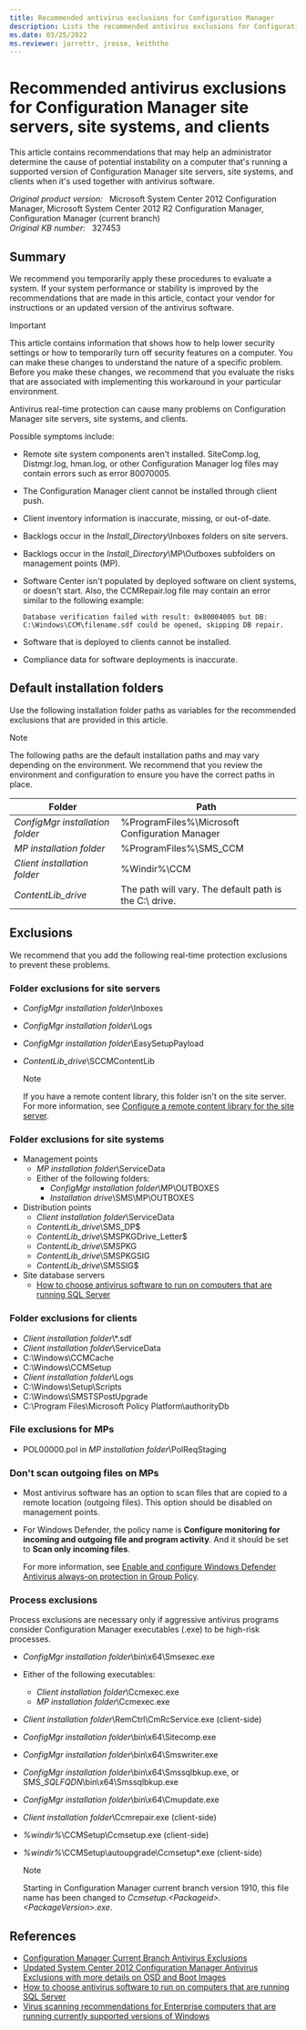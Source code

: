 ```yaml
---
title: Recommended antivirus exclusions for Configuration Manager
description: Lists the recommended antivirus exclusions for Configuration Manager site servers, site systems, and clients.
ms.date: 03/25/2022
ms.reviewer: jarrettr, jrosse, keiththo
---
```

# Recommended antivirus exclusions for Configuration Manager site servers, site systems, and clients

This article contains recommendations that may help an administrator determine the cause of potential instability on a computer that's running a supported version of Configuration Manager site servers, site systems, and clients when it's used together with antivirus software.

_Original product version:_ &nbsp; Microsoft System Center 2012 Configuration Manager, Microsoft System Center 2012 R2 Configuration Manager, Configuration Manager (current branch)  
_Original KB number:_ &nbsp; 327453

## Summary

We recommend you temporarily apply these procedures to evaluate a system. If your system performance or stability is improved by the recommendations that are made in this article, contact your vendor for instructions or an updated version of the antivirus software.

> [!IMPORTANT]
> This article contains information that shows how to help lower security settings or how to temporarily turn off security features on a computer. You can make these changes to understand the nature of a specific problem. Before you make these changes, we recommend that you evaluate the risks that are associated with implementing this workaround in your particular environment.

Antivirus real-time protection can cause many problems on Configuration Manager site servers, site systems, and clients.

Possible symptoms include:

- Remote site system components aren't installed. SiteComp.log, Distmgr.log, hman.log, or other Configuration Manager log files may contain errors such as error 80070005.
- The Configuration Manager client cannot be installed through client push.
- Client inventory information is inaccurate, missing, or out-of-date.
- Backlogs occur in the *Install_Directory*\Inboxes folders on site servers.
- Backlogs occur in the *Install_Directory*\MP\Outboxes subfolders on management points (MP).
- Software Center isn't populated by deployed software on client systems, or doesn't start. Also, the CCMRepair.log file may contain an error similar to the following example:

  ```output
  Database verification failed with result: 0x80004005 but DB: C:\Windows\CCM\filename.sdf could be opened, skipping DB repair.
  ```

- Software that is deployed to clients cannot be installed.
- Compliance data for software deployments is inaccurate.

## Default installation folders

Use the following installation folder paths as variables for the recommended exclusions that are provided in this article.

> [!NOTE]
> The following paths are the default installation paths and may vary depending on the environment. We recommend that you review the environment and configuration to ensure you have the correct paths in place.

| Folder | Path |
| --- | --- |
| *ConfigMgr installation folder* | %ProgramFiles%\Microsoft Configuration Manager |
| *MP installation folder* | %ProgramFiles%\SMS_CCM |
| *Client installation folder* | %Windir%\CCM |
| *ContentLib_drive* | The path will vary. The default path is the C:\ drive. |

## Exclusions

We recommend that you add the following real-time protection exclusions to prevent these problems.

### Folder exclusions for site servers

- *ConfigMgr installation folder*\Inboxes
- *ConfigMgr installation folder*\Logs
- *ConfigMgr installation folder*\EasySetupPayload
- *ContentLib_drive*\SCCMContentLib

  > [!NOTE]
  > If you have a remote content library, this folder isn't on the site server. For more information, see [Configure a remote content library for the site server](/mem/configmgr/core/plan-design/hierarchy/the-content-library#bkmk_remote).

### Folder exclusions for site systems

- Management points
  - *MP installation folder*\ServiceData
  - Either of the following folders:
    - *ConfigMgr installation folder*\MP\OUTBOXES
    - *Installation drive*\SMS\MP\OUTBOXES
- Distribution points
  - *Client installation folder*\ServiceData
  - *ContentLib_drive*\SMS_DP$
  - *ContentLib_drive*\SMSPKGDrive_Letter$
  - *ContentLib_drive*\SMSPKG
  - *ContentLib_drive*\SMSPKGSIG
  - *ContentLib_drive*\SMSSIG$
- Site database servers
  - [How to choose antivirus software to run on computers that are running SQL Server](https://support.microsoft.com/help/309422)  

### Folder exclusions for clients

- *Client installation folder*\\*.sdf
- *Client installation folder*\ServiceData
- C:\Windows\CCMCache
- C:\Windows\CCMSetup
- *Client installation folder*\Logs
- C:\Windows\Setup\Scripts
- C:\Windows\SMSTSPostUpgrade
- C:\Program Files\Microsoft Policy Platform\authorityDb

### File exclusions for MPs

- POL00000.pol in *MP installation folder*\PolReqStaging

### Don't scan outgoing files on MPs

- Most antivirus software has an option to scan files that are copied to a remote location (outgoing files). This option should be disabled on management points.
- For Windows Defender, the policy name is **Configure monitoring for incoming and outgoing file and program activity**. And it should be set to **Scan only incoming files**.

    For more information, see [Enable and configure Windows Defender Antivirus always-on protection in Group Policy](/windows/security/threat-protection/windows-defender-antivirus/configure-real-time-protection-windows-defender-antivirus).

### Process exclusions

Process exclusions are necessary only if aggressive antivirus programs consider Configuration Manager executables (.exe) to be high-risk processes.

- *ConfigMgr installation folder*\bin\x64\Smsexec.exe
- Either of the following executables:
  - *Client installation folder*\Ccmexec.exe
  - *MP installation folder*\Ccmexec.exe
- *Client installation folder*\RemCtrl\CmRcService.exe (client-side)
- *ConfigMgr installation folder*\bin\x64\Sitecomp.exe
- *ConfigMgr installation folder*\bin\x64\Smswriter.exe
- *ConfigMgr installation folder*\bin\x64\Smssqlbkup.exe, or SMS_*SQLFQDN*\bin\x64\Smssqlbkup.exe
- *ConfigMgr installation folder*\bin\x64\Cmupdate.exe
- *Client installation folder*\Ccmrepair.exe (client-side)
- *%windir%*\CCMSetup\Ccmsetup.exe (client-side)
- *%windir%*\CCMSetup\autoupgrade\Ccmsetup*.exe (client-side)

   > [!NOTE]
   > Starting in Configuration Manager current branch version 1910, this file name has been changed to *Ccmsetup.\<Packageid>.\<PackageVersion>.exe*.

## References

- [Configuration Manager Current Branch Antivirus Exclusions](https://techcommunity.microsoft.com/t5/Core-Infrastructure-and-Security/Configuration-Manager-Current-Branch-Antivirus-Exclusions/ba-p/884831)
- [Updated System Center 2012 Configuration Manager Antivirus Exclusions with more details on OSD and Boot Images](https://techcommunity.microsoft.com/t5/Core-Infrastructure-and-Security/Updated-System-Center-2012-Configuration-Manager-Antivirus/ba-p/884371)
- [How to choose antivirus software to run on computers that are running SQL Server](https://support.microsoft.com/help/309422/how-to-choose-antivirus-software-to-run-on-computers-that-are-running-sql-server)
- [Virus scanning recommendations for Enterprise computers that are running currently supported versions of Windows](https://support.microsoft.com/help/822158/virus-scanning-recommendations-for-enterprise-computers-that-are-running-currently-supported-versions-of-windows)
